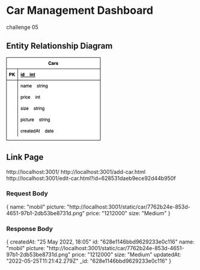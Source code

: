 # Car Management Dashboard

challenge 05

## Entity Relationship Diagram

![erd](erd.png)

## Link Page

http://localhost:3001/
http://localhost:3001/add-car.html
http://localhost:3001/edit-car.html?id=628531daeb9ece92d44b950f

### Request Body

{
    name: "mobil"
    picture: "http://localhost:3001/static/car/7762b24e-853d-4651-97b1-2db53be8731d.png"
    price: "1212000"
    size: "Medium"
}

### Response Body

{
    createdAt: "25 May 2022, 18:05"
    id: "628e1146bbd9629233e0c116"
    name: "mobil"
    picture: "http://localhost:3001/static/car/7762b24e-853d-4651-97b1-2db53be8731d.png"
    price: "1212000"
    size: "Medium"
    updatedAt: "2022-05-25T11:21:42.279Z"
    _id: "628e1146bbd9629233e0c116"
}
